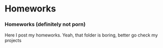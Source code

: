 # Homeworks
### Homeworks (definitely not porn)

Here I post my homeworks. 
Yeah, that folder is boring, better go check my projects
